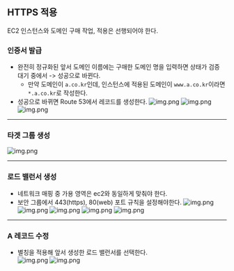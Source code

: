 ## HTTPS 적용
EC2 인스턴스와 도메인 구매 작업, 적용은 선행되어야 한다.

### 인증서 발급
* 완전히 정규화된 앞서 도메인 이름에는 구매한 도메인 명을 입력하면 상태가 검증 대기 중에서 -> 성공으로 바뀐다.
  * 만약 도메인이 `a.co.kr`인데, 인스턴스에 적용된 도메인이 `www.a.co.kr`이라면 `*.a.co.kr`로 작성한다.
* 성공으로 바뀌면 Route 53에서 레코드를 생성한다.
![img.png](./../image/acm1.png)
![img.png](./../image/acm2.png)
![img.png](./../image/route53.png)

- - -

### 타겟 그룹 생성  
![img.png](./../image/tg.png)

- - -

### 로드 밸런서 생성
* 네트워크 매핑 중 가용 영역은 ec2와 동일하게 맞춰야 한다.
* 보안 그룹에서 443(https), 80(web) 포트 규칙을 설정해야한다.
![img.png](./../image/lb.png)
![img.png](./../image/lb-setting.png)
![img.png](./../image/lb-setting2.png)
![img.png](./../image/lb-acm.png)
![img.png](./../image/redirect-setting.png)

- - -

### A 레코드 수정    
* 별칭을 적용해 앞서 생성한 로드 밸런서를 선택한다.  
![img.png](./../image/record.png)
![img.png](./../image/record2.png)